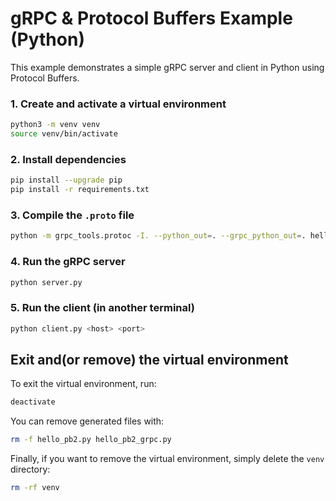 # gRPC & Protocol Buffers Example (Python)

This example demonstrates a simple gRPC server and client in Python using Protocol Buffers.

### 1. Create and activate a virtual environment

```bash
python3 -m venv venv
source venv/bin/activate
```

### 2. Install dependencies

```bash
pip install --upgrade pip
pip install -r requirements.txt
```

### 3. Compile the `.proto` file

```bash
python -m grpc_tools.protoc -I. --python_out=. --grpc_python_out=. hello.proto
```

### 4. Run the gRPC server

```bash
python server.py
```

### 5. Run the client (in another terminal)

```bash
python client.py <host> <port>
```

## Exit and(or remove) the virtual environment

To exit the virtual environment, run:

```bash
deactivate
```

You can remove generated files with:

```bash
rm -f hello_pb2.py hello_pb2_grpc.py
```

Finally, if you want to remove the virtual environment, simply delete the `venv` directory:

```bash
rm -rf venv
```
